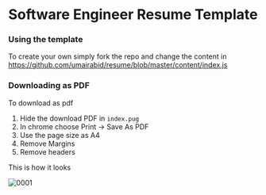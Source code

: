 # Software Engineer Resume Template

### Using the template

To create your own simply fork the repo and change the content in https://github.com/umairabid/resume/blob/master/content/index.js

### Downloading as PDF

To download as pdf 
1. Hide the download PDF in `index.pug`
2. In chrome choose Print -> Save As PDF
3. Use the page size as A4
4. Remove Margins
5. Remove headers


This is how it looks

![0001](https://user-images.githubusercontent.com/2821084/135807612-87363be8-ecaa-44e9-a3e4-02358e0838f5.jpg)
